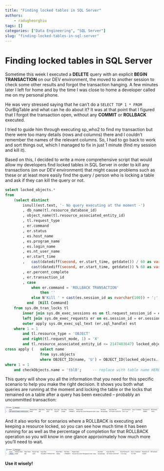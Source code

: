 ```yaml
---
title: "Finding locked tables in SQL Server"
authors: 
    - radugheorghiu
tags: []
categories: ["Data Engineering", "SQL Server"]
slug: "finding-locked-tables-in-sql-server"
---
```


# **Finding locked tables in SQL Server**

Sometime this week I executed a **DELETE** query with an explicit **BEGIN TRANSACTION** on our DEV environment, the moved to another session to check some other results and forgot the transaction hanging. A few minutes later I left for home and by the time I was close to home a developer called me on my personal phone.

He was very stressed saying that he can’t do a `SELECT TOP 1 * FROM` OurBigTable and what can he do about it? It was at that point that I figured that I forgot the transaction open, without any **COMMIT** or **ROLLBACK** executed.
<!-- more -->

I tried to guide him through executing sp_who2 to find my transaction but there were too many details (rows and columns) there and I couldn’t remember the names of the relevant columns. So, I had to go back to work and sort things out, which I managed to fix in just 1 minute (find my session and kill it).

Based on this, I decided to write a more comprehensive script that would allow my developers find locked tables in SQL Server in order to kill any transactions (on our DEV environment) that might cause problems such as these or at least more easily find the query / person who is locking a table and ask if they can kill the query or not.

```sql title="Finding locked tables in SQL Server"
select locked_objects.*
from
    (select distinct
        isnull(est.text, '- No query executing at the moment -')                                        [Query]
        , db_name(tl.resource_database_id)                                                              [Database Name]
        , object_name(tl.resource_associated_entity_id)                                                 [Object Name]
        , tl.request_type                                                                               [Request Type]
        , er.command                                                                                    [Query Type]
        , er.status                                                                                     [Query Status]
        , es.host_name                                                                                  [Host Name]
        , es.program_name                                                                               [Program Name]
        , es.login_name                                                                                 [Login Name]
        , es.nt_user_name                                                                               [User Name]
        , er.start_time                                                                                 [Query Start Time]
        ,   cast(datediff(second, er.start_time, getdate()) / 60 as varchar(8)) + ' min ' +
            cast(datediff(second, er.start_time, getdate()) % 60 as varchar(8)) + ' sec'                [Query Running For]
        , er.percent_complete                                                                           [Query % Completed]
        , er.transaction_id                                                                             [Transaction ID]
        , case
            when er.command = 'ROLLBACK TRANSACTION'
                then ''
            else N'Kill ' + cast(es.session_id as nvarchar(100)) + ';'
          end  [Kill Command]
    from sys.dm_tran_locks tl
        inner join sys.dm_exec_sessions es on tl.request_session_id = es.session_id
        left join sys.dm_exec_requests er on es.session_id = er.session_id
        outer apply sys.dm_exec_sql_text (er.sql_handle) est
    where 1 = 1
        and tl.resource_type = 'OBJECT'
        and right(tl.request_mode, 1) = 'X'
        and tl.resource_associated_entity_id <= 2147483647) locked_objects
cross apply (   select name
                from sys.objects
                where OBJECT_ID(name, 'U') = OBJECT_ID(locked_objects.[Object Name], 'U')) checkObjects
where 1 = 1
    and checkObjects.name = 'tblB';     -- replace with table name HERE
```

This query will show you all the information that you need for this specific scenario to help you make the right decision. It shows you both what queries are running at the moment and locking the table or the locks that remained on a table after a query has been executed – probably an uncommitted transaction:

<div align="center">
    <img src="/assets/blog_images/2017-03-09-finding-locked-tables-in-sql-server/transaction.png" alt="Finding locked tables in SQL Server" />
</div>

And it also works for scenarios where a ROLLBACK is executing and keeping a resource locked, so you can see how much time it has been running for as well as the percentage of completion for that ROLLBACK operation so you will know in one glance approximately how much more you’ll need to wait.

<div align="center">
    <img src="/assets/blog_images/2017-03-09-finding-locked-tables-in-sql-server/rollback.png" alt="Finding locked tables in SQL Server" />
</div>

**Use it wisely!**